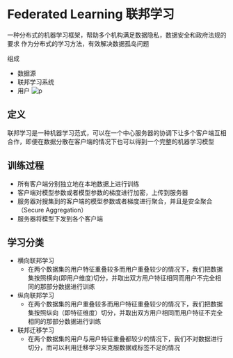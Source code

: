 <!--
 * @Descripttion: 
 * @version: 1.0
 * @Author: Areebol
 * @Date: 2023-06-11 09:57:01
-->

# Federated Learning 联邦学习

一种分布式的机器学习框架，帮助多个机构满足数据隐私，数据安全和政府法规的要求
作为分布式的学习方法，有效解决数据孤岛问题

组成
- 数据源
- 联邦学习系统
- 用户
![p](https://pic4.zhimg.com/80/v2-1167ca45a0e4f8d86a546947802e666f_1440w.webp)

## 定义
联邦学习是一种机器学习范式，可以在一个中心服务器的协调下让多个客户端互相合作，即便在数据分散在客户端的情况下也可以得到一个完整的机器学习模型

## 训练过程
- 所有客户端分别独立地在本地数据上进行训练
- 客户端对模型参数或者模型参数的梯度进行加密，上传到服务器
- 服务器对搜集到的客户端的模型参数或者梯度进行聚合，并且是安全聚合（Secure Aggregation）
- 服务器将模型下发到各个客户端

## 学习分类
- 横向联邦学习
  - 在两个数据集的用户特征重叠较多而用户重叠较少的情况下，我们把数据集按照横向(即用户维度)切分，并取出双方用户特征相同而用户不完全相同的那部分数据进行训练
- 纵向联邦学习
  - 在两个数据集的用户重叠较多而用户特征重叠较少的情况下，我们把数据集按照纵向（即特征维度）切分，并取出双方用户相同而用户特征不完全相同的那部分数据进行训练
- 联邦迁移学习
  - 在两个数据集的用户与用户特征重叠都较少的情况下，我们不对数据进行切分，而可以利用迁移学习来克服数据或标签不足的情况
